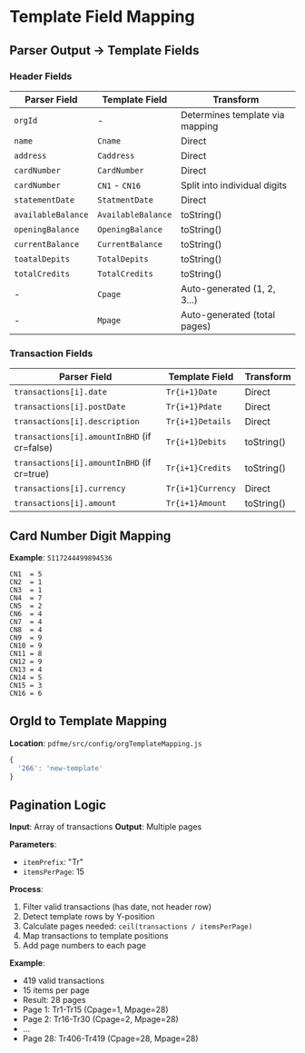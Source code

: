 # Template Field Mapping

## Parser Output → Template Fields

### Header Fields

| Parser Field | Template Field | Transform |
|-------------|----------------|-----------|
| `orgId` | - | Determines template via mapping |
| `name` | `Cname` | Direct |
| `address` | `Caddress` | Direct |
| `cardNumber` | `CardNumber` | Direct |
| `cardNumber` | `CN1` - `CN16` | Split into individual digits |
| `statementDate` | `StatmentDate` | Direct |
| `availableBalance` | `AvailableBalance` | toString() |
| `openingBalance` | `OpeningBalance` | toString() |
| `currentBalance` | `CurrentBalance` | toString() |
| `toatalDepits` | `TotalDepits` | toString() |
| `totalCredits` | `TotalCredits` | toString() |
| - | `Cpage` | Auto-generated (1, 2, 3...) |
| - | `Mpage` | Auto-generated (total pages) |

### Transaction Fields

| Parser Field | Template Field | Transform |
|-------------|----------------|-----------|
| `transactions[i].date` | `Tr{i+1}Date` | Direct |
| `transactions[i].postDate` | `Tr{i+1}Pdate` | Direct |
| `transactions[i].description` | `Tr{i+1}Details` | Direct |
| `transactions[i].amountInBHD` (if cr=false) | `Tr{i+1}Debits` | toString() |
| `transactions[i].amountInBHD` (if cr=true) | `Tr{i+1}Credits` | toString() |
| `transactions[i].currency` | `Tr{i+1}Currency` | Direct |
| `transactions[i].amount` | `Tr{i+1}Amount` | toString() |

## Card Number Digit Mapping

**Example**: `5117244499894536`

```
CN1  = 5
CN2  = 1
CN3  = 1
CN4  = 7
CN5  = 2
CN6  = 4
CN7  = 4
CN8  = 4
CN9  = 9
CN10 = 9
CN11 = 8
CN12 = 9
CN13 = 4
CN14 = 5
CN15 = 3
CN16 = 6
```

## OrgId to Template Mapping

**Location**: `pdfme/src/config/orgTemplateMapping.js`

```javascript
{
  '266': 'new-template'
}
```

## Pagination Logic

**Input**: Array of transactions
**Output**: Multiple pages

**Parameters**:
- `itemPrefix`: "Tr"
- `itemsPerPage`: 15

**Process**:
1. Filter valid transactions (has date, not header row)
2. Detect template rows by Y-position
3. Calculate pages needed: `ceil(transactions / itemsPerPage)`
4. Map transactions to template positions
5. Add page numbers to each page

**Example**:
- 419 valid transactions
- 15 items per page
- Result: 28 pages
- Page 1: Tr1-Tr15 (Cpage=1, Mpage=28)
- Page 2: Tr16-Tr30 (Cpage=2, Mpage=28)
- ...
- Page 28: Tr406-Tr419 (Cpage=28, Mpage=28)

